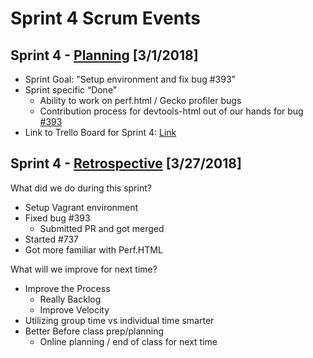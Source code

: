 # Sprint 4 Scrum Events

## Sprint 4 - [Planning][planning] [3/1/2018]

* Sprint Goal: "Setup environment and fix bug #393"
* Sprint specific “Done”
    * Ability to work on perf.html / Gecko profiler bugs
    * Contribution process for devtools-html out of our hands for bug [#393][p393]
* Link to Trello Board for Sprint 4: [Link][trello]

## Sprint 4 - [Retrospective][retrospective] [3/27/2018]

What did we do during this sprint?

* Setup Vagrant environment
* Fixed bug #393
    * Submitted PR and got merged
* Started #737
* Got more familiar with Perf.HTML

What will we improve for next time?

* Improve the Process
    * Really Backlog
    * Improve Velocity
* Utilizing group time vs individual time smarter
* Better Before class prep/planning
    * Online planning / end of class for next time

[planning]: https://www.scrum.org/resources/what-is-sprint-planning
[retrospective]: https://www.scrumalliance.org/community/articles/2014/april/key-elements-of-sprint-retrospective
[trello]: https://trello.com/b/lhucoEh6

[p393]: ttps://github.com/devtools-html/perf.html/issues/393
